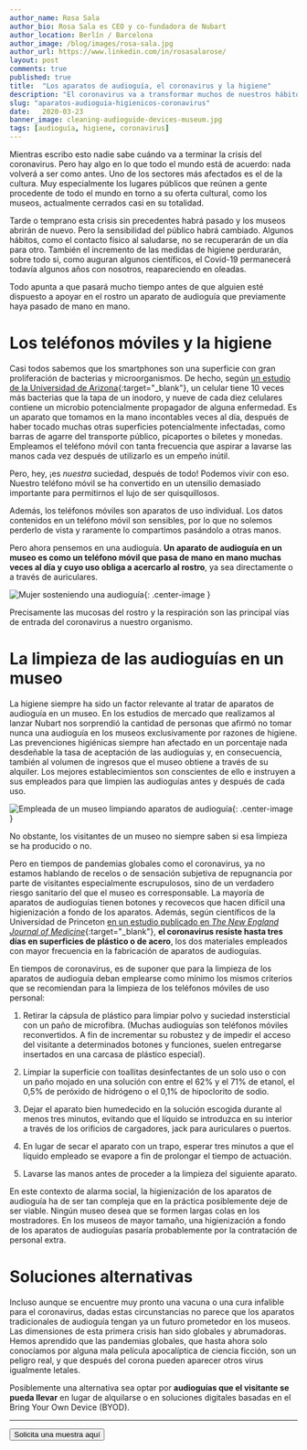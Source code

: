 ```yaml
---
author_name: Rosa Sala
author_bio: Rosa Sala es CEO y co-fundadora de Nubart
author_location: Berlín / Barcelona
author_image: /blog/images/rosa-sala.jpg
author_url: https://www.linkedin.com/in/rosasalarose/
layout: post
comments: true
published: true
title:  "Los aparatos de audioguía, el coronavirus y la higiene"
description: "El coronavirus va a transformar muchos de nuestros hábitos. ¿Qué sucederá en los museos con los apratos de audioguía que pasan de mano en mano?"
slug: "aparatos-audioguia-higienicos-coronavirus"
date:   2020-03-23
banner_image: cleaning-audioguide-devices-museum.jpg
tags: [audioguía, higiene, coronavirus]
---
```


Mientras escribo esto nadie sabe cuándo va a terminar la crisis del coronavirus. Pero hay algo en lo que todo el mundo está de acuerdo: nada volverá a ser como antes. Uno de los sectores más afectados es el de la cultura. Muy especialmente los lugares públicos que reúnen a gente procedente de todo el mundo en torno a su oferta cultural, como los museos, actualmente cerrados casi en su totalidad. 

Tarde o temprano esta crisis sin precedentes habrá pasado y los museos abrirán de nuevo. Pero la sensibilidad del público habrá cambiado. Algunos hábitos, como el contacto físico al saludarse, no se recuperarán de un día para otro. También el incremento de las medidas de higiene perdurarán, sobre todo si, como auguran algunos científicos, el Covid-19 permanecerá todavía algunos años con nosotros, reapareciendo en oleadas. 

Todo apunta a que pasará mucho tiempo antes de que alguien esté dispuesto a apoyar en el rostro un aparato de audioguía que previamente haya pasado de mano en mano. 
<!--more-->
# Los teléfonos móviles y la higiene

Casi todos sabemos que los smartphones son una superficie con gran proliferación de bacterias y microorganismos. De hecho, según [un estudio de la Universidad de Arizona](https://cals.arizona.edu/news/why-your-cellphone-has-more-germs-toilet){:target="_blank"}, un celular tiene 10 veces más bacterias que la tapa de un inodoro, y nueve de cada diez celulares contiene un microbio potencialmente propagador de alguna enfermedad. Es un aparato que tomamos en la mano incontables veces al día, después de haber tocado muchas otras superficies potencialmente infectadas, como barras de agarre del transporte público, picaportes o biletes y monedas. Empleamos el teléfono móvil con tanta frecuencia que aspirar a lavarse las manos cada vez después de utilizarlo es un empeño inútil. 

Pero, hey, ¡es *nuestra* suciedad, después de todo! Podemos vivir con eso. Nuestro teléfono móvil se ha convertido en un utensilio demasiado importante para permitirnos el lujo de ser quisquillosos.

Además, los teléfonos móviles son aparatos de uso individual. Los datos contenidos en un teléfono móvil son sensibles, por lo que no solemos perderlo de vista y raramente lo compartimos pasándolo a otras manos. 

Pero ahora pensemos en una audioguía. **Un aparato de audioguía en un museo es como un teléfono móvil que pasa de mano en mano muchas veces al día y cuyo uso obliga a acercarlo al rostro**, ya sea directamente o a través de auriculares. 

![Mujer sosteniendo una audioguía]({{site.baseurl}}/images/posts/woman-audioguide-face.jpg){: .center-image }

Precisamente las mucosas del rostro y la respiración son las principal vías de entrada del coronavirus a nuestro organismo. 

# La limpieza de las audioguías en un museo

La higiene siempre ha sido un factor relevante al tratar de aparatos de audioguía en un museo. En los estudios de mercado que realizamos al lanzar Nubart nos sorprendió la cantidad de personas que afirmó no tomar nunca una audioguía en los museos exclusivamente por razones de higiene. Las prevenciones higiénicas siempre han afectado en un porcentaje nada desdeñable la tasa de aceptación de las audioguías y, en consecuencia, también al volumen de ingresos que el museo obtiene a través de su alquiler. Los mejores establecimientos son conscientes de ello e instruyen a sus empleados para que limpien las audioguías antes y después de cada uso. 

![Empleada de un museo limpiando aparatos de audioguía]({{site.baseurl}}/images/posts/cleaning-audioguide-devices-museum.jpg){: .center-image }

No obstante, los visitantes de un museo no siempre saben si esa limpieza se ha producido o no. 

Pero en tiempos de pandemias globales como el coronavirus, ya no estamos hablando de recelos o de sensación subjetiva de repugnancia por parte de visitantes especialmente escrupulosos, sino de un verdadero riesgo sanitario del que el museo es corresponsable. La mayoría de aparatos de audioguías tienen botones y recovecos que hacen difícil una higienización a fondo de los aparatos. Además, según científicos de la Universidad de Princeton [en un estudio publicado en *The New England Journal of Medicine*](https://www.nejm.org/doi/full/10.1056/NEJMc2004973?query=featured_home){:target="_blank"}, **el coronavirus resiste hasta tres días en superficies de plástico o de acero**, los dos materiales empleados con mayor frecuencia en la fabricación de aparatos de audioguías.

En tiempos de coronavirus, es de suponer que para la limpieza de los aparatos de audioguía deban emplearse como mínimo los mismos criterios que se recomiendan para la limpieza de los teléfonos móviles de uso personal: 

1. Retirar la cápsula de plástico para limpiar polvo y suciedad instersticial con un paño de microfibra.
(Muchas audioguías son teléfonos móviles reconvertidos. A fin de incrementar su robustez y de impedir el acceso del visitante a determinados botones y funciones, suelen entregarse insertados en una carcasa de plástico especial).

2. Limpiar la superficie con toallitas desinfectantes de un solo uso o con un paño mojado en una solución con entre el 62% y el 71% de etanol, el 0,5% de peróxido de hidrógeno o el 0,1% de hipoclorito de sodio.

3. Dejar el aparato bien humedecido en la solución escogida durante al menos tres minutos, evitando que el líquido se introduzca en su interior a través de los orificios de cargadores, jack para auriculares o puertos. 

4. En lugar de secar el aparato con un trapo, esperar tres minutos a que el líquido empleado se evapore a fin de prolongar el tiempo de actuación. 

5. Lavarse las manos antes de proceder a la limpieza del siguiente aparato. 

En este contexto de alarma social, la higienización de los aparatos de audioguía ha de ser tan compleja que en la práctica posiblemente deje de ser viable. Ningún museo desea que se formen largas colas en los mostradores. En los museos de mayor tamaño, una higienización a fondo de los aparatos de audioguías pasaría probablemente por la contratación de personal extra. 


# Soluciones alternativas

Incluso aunque se encuentre muy pronto una vacuna o una cura infalible para el coronavirus, dadas estas circunstancias no parece que los aparatos tradicionales de audioguía tengan ya un futuro prometedor en los museos. Las dimensiones de esta primera crisis han sido globales y abrumadoras. Hemos aprendido que las pandemias globales, que hasta ahora solo conocíamos por alguna mala película apocalíptica de ciencia ficción, son un peligro real, y que después del corona pueden aparecer otros virus igualmente letales. 

Posiblemente una alternativa sea optar por **audioguías que el visitante se pueda llevar** en lugar de alquilarse o en soluciones digitales basadas en el Bring Your Own Device (BYOD). 



***





<form action="../../../../../es">
    <input type="submit" value="Solicita una muestra aquí" />
</form>